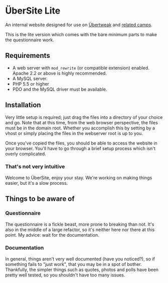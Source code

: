 # ÜberSite Lite

An internal website designed for use on [&Uuml;bertweak](http://ubertweak.org.au) and [related camps](http://crutech.org.au).

This is the lite version which comes with the bare minimum parts to make the questionnaire work.

## Requirements

* A web server with `mod_rewrite` (or compatible extension) enabled. Apache 2.2 or above is highly recommended.
* A MySQL server.
* PHP 5.5 or higher
* PDO and the MySQL driver must be available.

## Installation

Very little setup is required; just drag the files into a directory of your choice and go. Note that at this time, from the web browser perspective, the files must be in the domain root. Whether you accomplish this by setting by a vhost or simply placing the files in the webserver root is up to you.

Once you've copied the files, you should be able to access the website in your browser. You'll have to go through a brief setup process which isn't overly complicated.

### That's not very intuitive

Welcome to &Uuml;berSite, enjoy your stay. We're working on making things easier, but it's a slow process.

## Things to be aware of

### Questionnaire

The questionnaire is a fickle beast, more prone to breaking than not. It's also in the middle of a large refactor, so it's neither here nor there at this point. My advice: wait for the documentation.

### Documentation

In general, things aren't very well documented (have you noticed?), so if something fails to "just work", that you may be in a spot of bother. Thankfully, the simpler things such as quotes, photos and polls have been pretty well tested, so you shouldn't have too many issues.